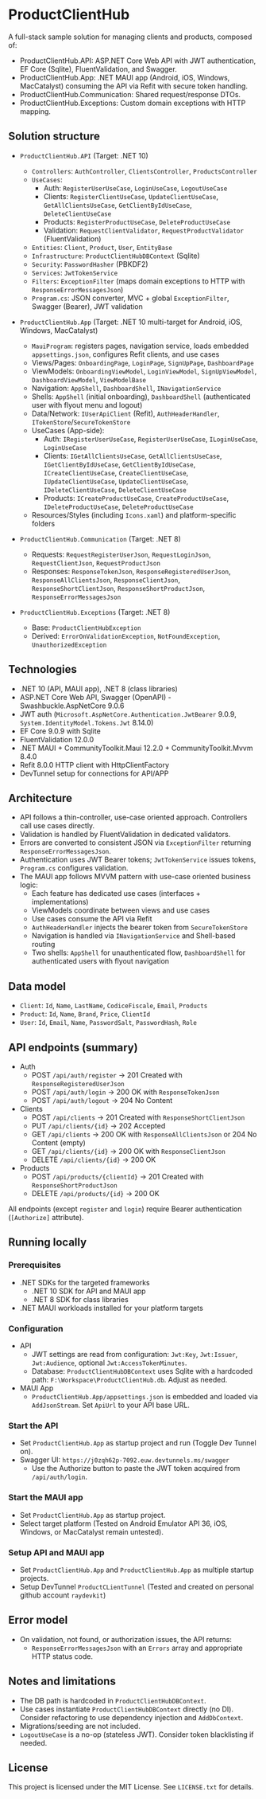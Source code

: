 # ProductClientHub

A full-stack sample solution for managing clients and products, composed of:
- ProductClientHub.API: ASP.NET Core Web API with JWT authentication, EF Core (Sqlite), FluentValidation, and Swagger.
- ProductClientHub.App: .NET MAUI app (Android, iOS, Windows, MacCatalyst) consuming the API via Refit with secure token handling.
- ProductClientHub.Communication: Shared request/response DTOs.
- ProductClientHub.Exceptions: Custom domain exceptions with HTTP mapping.

## Solution structure
- `ProductClientHub.API` (Target: .NET 10)
  - `Controllers`: `AuthController`, `ClientsController`, `ProductsController`
  - `UseCases`:
    - Auth: `RegisterUserUseCase`, `LoginUseCase`, `LogoutUseCase`
    - Clients: `RegisterClientUseCase`, `UpdateClientUseCase`, `GetAllClientsUseCase`, `GetClientByIdUseCase`, `DeleteClientUseCase`
    - Products: `RegisterProductUseCase`, `DeleteProductUseCase`
    - Validation: `RequestClientValidator`, `RequestProductValidator` (FluentValidation)
  - `Entities`: `Client`, `Product`, `User`, `EntityBase`
  - `Infrastructure`: `ProductClientHubDBContext` (Sqlite)
  - `Security`: `PasswordHasher` (PBKDF2)
  - `Services`: `JwtTokenService`
  - `Filters`: `ExceptionFilter` (maps domain exceptions to HTTP with `ResponseErrorMessagesJson`)
  - `Program.cs`: JSON converter, MVC + global `ExceptionFilter`, Swagger (Bearer), JWT validation

- `ProductClientHub.App` (Target: .NET 10 multi-target for Android, iOS, Windows, MacCatalyst)
  - `MauiProgram`: registers pages, navigation service, loads embedded `appsettings.json`, configures Refit clients, and use cases
  - Views/Pages: `OnboardingPage`, `LoginPage`, `SignUpPage`, `DashboardPage`
  - ViewModels: `OnboardingViewModel`, `LoginViewModel`, `SignUpViewModel`, `DashboardViewModel`, `ViewModelBase`
  - Navigation: `AppShell`, `DashboardShell`, `INavigationService`
  - Shells: `AppShell` (initial onboarding), `DashboardShell` (authenticated user with flyout menu and logout)
  - Data/Network: `IUserApiClient` (Refit), `AuthHeaderHandler`, `ITokenStore`/`SecureTokenStore`
  - UseCases (App-side):
    - Auth: `IRegisterUserUseCase`, `RegisterUserUseCase`, `ILoginUseCase`, `LoginUseCase`
    - Clients: `IGetAllClientsUseCase`, `GetAllClientsUseCase`, `IGetClientByIdUseCase`, `GetClientByIdUseCase`, `ICreateClientUseCase`, `CreateClientUseCase`, `IUpdateClientUseCase`, `UpdateClientUseCase`, `IDeleteClientUseCase`, `DeleteClientUseCase`
    - Products: `ICreateProductUseCase`, `CreateProductUseCase`, `IDeleteProductUseCase`, `DeleteProductUseCase`
  - Resources/Styles (including `Icons.xaml`) and platform-specific folders

- `ProductClientHub.Communication` (Target: .NET 8)
  - Requests: `RequestRegisterUserJson`, `RequestLoginJson`, `RequestClientJson`, `RequestProductJson`
  - Responses: `ResponseTokenJson`, `ResponseRegisteredUserJson`, `ResponseAllClientsJson`, `ResponseClientJson`, `ResponseShortClientJson`, `ResponseShortProductJson`, `ResponseErrorMessagesJson`

- `ProductClientHub.Exceptions` (Target: .NET 8)
  - Base: `ProductClientHubException`
  - Derived: `ErrorOnValidationException`, `NotFoundException`, `UnauthorizedException`

## Technologies
- .NET 10 (API, MAUI app), .NET 8 (class libraries)
- ASP.NET Core Web API, Swagger (OpenAPI) - Swashbuckle.AspNetCore 9.0.6
- JWT auth (`Microsoft.AspNetCore.Authentication.JwtBearer` 9.0.9, `System.IdentityModel.Tokens.Jwt` 8.14.0)
- EF Core 9.0.9 with Sqlite
- FluentValidation 12.0.0
- .NET MAUI + CommunityToolkit.Maui 12.2.0 + CommunityToolkit.Mvvm 8.4.0
- Refit 8.0.0 HTTP client with HttpClientFactory
- DevTunnel setup for connections for API/APP

## Architecture
- API follows a thin-controller, use-case oriented approach. Controllers call use cases directly.
- Validation is handled by FluentValidation in dedicated validators.
- Errors are converted to consistent JSON via `ExceptionFilter` returning `ResponseErrorMessagesJson`.
- Authentication uses JWT Bearer tokens; `JwtTokenService` issues tokens, `Program.cs` configures validation.
- The MAUI app follows MVVM pattern with use-case oriented business logic:
  - Each feature has dedicated use cases (interfaces + implementations)
  - ViewModels coordinate between views and use cases
  - Use cases consume the API via Refit
  - `AuthHeaderHandler` injects the bearer token from `SecureTokenStore`
  - Navigation is handled via `INavigationService` and Shell-based routing
  - Two shells: `AppShell` for unauthenticated flow, `DashboardShell` for authenticated users with flyout navigation

## Data model
- `Client`: `Id`, `Name`, `LastName`, `CodiceFiscale`, `Email`, `Products`
- `Product`: `Id`, `Name`, `Brand`, `Price`, `ClientId`
- `User`: `Id`, `Email`, `Name`, `PasswordSalt`, `PasswordHash`, `Role`

## API endpoints (summary)
- Auth
  - POST `/api/auth/register` → 201 Created with `ResponseRegisteredUserJson`
  - POST `/api/auth/login` → 200 OK with `ResponseTokenJson`
  - POST `/api/auth/logout` → 204 No Content
- Clients
  - POST `/api/clients` → 201 Created with `ResponseShortClientJson`
  - PUT `/api/clients/{id}` → 202 Accepted
  - GET `/api/clients` → 200 OK with `ResponseAllClientsJson` or 204 No Content (empty)
  - GET `/api/clients/{id}` → 200 OK with `ResponseClientJson`
  - DELETE `/api/clients/{id}` → 200 OK
- Products
  - POST `/api/products/{clientId}` → 201 Created with `ResponseShortProductJson`
  - DELETE `/api/products/{id}` → 200 OK

All endpoints (except `register` and `login`) require Bearer authentication (`[Authorize]` attribute).

## Running locally
### Prerequisites
- .NET SDKs for the targeted frameworks
  - .NET 10 SDK for API and MAUI app
  - .NET 8 SDK for class libraries
- .NET MAUI workloads installed for your platform targets

### Configuration
- API
  - JWT settings are read from configuration: `Jwt:Key`, `Jwt:Issuer`, `Jwt:Audience`, optional `Jwt:AccessTokenMinutes`.
  - Database: `ProductClientHubDBContext` uses Sqlite with a hardcoded path: `F:\Workspace\ProductClientHub.db`. Adjust as needed.
- MAUI App
  - `ProductClientHub.App/appsettings.json` is embedded and loaded via `AddJsonStream`. Set `ApiUrl` to your API base URL.

### Start the API
- Set `ProductClientHub.App` as startup project and run (Toggle Dev Tunnel on).
- Swagger UI: `https://j0zqh62p-7092.euw.devtunnels.ms/swagger`
  - Use the Authorize button to paste the JWT token acquired from `/api/auth/login`.

### Start the MAUI app
- Set `ProductClientHub.App` as startup project.
- Select target platform (Tested on Android Emulator API 36, iOS, Windows, or MacCatalyst remain untested).

### Setup API and MAUI app
- Set `ProductClientHub.App` and `ProductClientHub.App` as multiple startup projects.
- Setup DevTunnel `ProductCLientTunnel` (Tested and created on personal github account `raydevkit`)

## Error model
- On validation, not found, or authorization issues, the API returns:
  - `ResponseErrorMessagesJson` with an `Errors` array and appropriate HTTP status code.

## Notes and limitations
- The DB path is hardcoded in `ProductClientHubDBContext`.
- Use cases instantiate `ProductClientHubDBContext` directly (no DI). Consider refactoring to use dependency injection and `AddDbContext`.
- Migrations/seeding are not included.
- `LogoutUseCase` is a no-op (stateless JWT). Consider token blacklisting if needed.

## License
This project is licensed under the MIT License. See `LICENSE.txt` for details.
